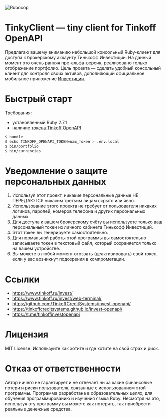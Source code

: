 ![Rubocop](https://github.com/foxweb/tinkyclient/workflows/Rubocop/badge.svg)

# TinkyClient — tiny client for Tinkoff OpenAPI

Предлагаю вашему вниманию небольшой консольный Ruby-клиент для доступа к брокерскому аккаунту Тинькофф Инвестиции.
На данный момент это очень ранняя пре-альфа-версия, реализовано только отображение портфолио.
Цель проекта — сделать удобный консольный клиент для контроля своих активов, дополняющий официальное мобильное приложение [Инвестиции](https://www.tinkoff.ru/invest/).

# Быстрый старт

Требования:
- установленный Ruby 2.7.1
- наличие [токена Tinkoff OpenAPI](https://tinkoffcreditsystems.github.io/invest-openapi/auth/)

```sh
$ bundle
$ echo TINKOFF_OPENAPI_TOKEN=ваш_токен > .env.local
$ bin/portfolio
$ bin/currencies
```

# Уведомление о защите персональных данных

1. Используя этот проект, никакие персональные данные НЕ ПЕРЕДАЮТСЯ никаким третьим лицам скрыто или явно.
2. Использование этого проекта не требует от пользователя никаких логинов, паролей, номеров телефона и других персональных данных.
3. Для доступа к вашем брокерскому счёту вы используете только ваш персональный токен из личного кабинета Тинькофф Инвестиций.
4. Этот токен вы генерируете самостоятельно.
5. Для нормальной работы этой программы вы самостоятельно записываете токен в текстовый файл, который сохраняется только на вашем устройстве.
6. Вы можете в любой момент отозвать (деактивировать) свой токен, если у вас возникнут подозрения в компрометации.

# Ссылки

- https://www.tinkoff.ru/invest/
- https://www.tinkoff.ru/invest/web-terminal/
- https://github.com/TinkoffCreditSystems/invest-openapi/
- https://tinkoffcreditsystems.github.io/invest-openapi/
- https://t.me/tinkoffinvestopenapi

# Лицензия

MIT License. Используйте как хотите и где хотите на свой страх и риск.

# Отказ от ответственности

Автор ничего не гарантирует и не отвечает ни за какие финансовые потери и риски пользователя, связанные с использованием этой программы. Программа разработана в образовательных целях, для обучения программированию и изучения языка Ruby. Несмотря на это, используя эту программу вы можете как потерять, так приобрести реальные денежные средства.

